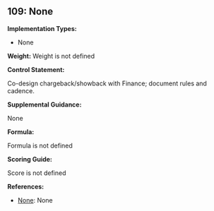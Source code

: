 ## 109: None

**Implementation Types:**
 
- None

**Weight:** Weight is not defined

**Control Statement:**

Co-design chargeback/showback with Finance; document rules and cadence.

**Supplemental Guidance:**

None

**Formula:**

Formula is not defined

**Scoring Guide:**

Score is not defined

**References:**

- [None](None): None